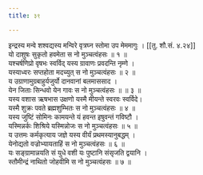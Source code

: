 ```yaml
---
title: ३९

---
```

इन्द्रस्य मन्वे शश्वद्यस्य मन्विरे वृत्रघ्न स्तोमा उप मेममागुः । [[तु. शौ.सं. ४.२४]]  
यो दाशुषः सुकृतो हवमेता स नो मुञ्चत्वंहसः ॥ १ ॥  
यश्चर्षणिप्रो वृषभः स्वर्विद् यस्य ग्रावाणः प्रवदन्ति नृम्णे ।  
यस्याध्वरः सप्तहोता मदच्युत् स नो मुञ्चत्वंहसः ॥ २ ॥  
य उग्राणामुग्रबाहुर्यजुर्यो दानवानां बलमाससाद ।  
येन जिताः सिन्धवो येन गावः स नो मुञ्चत्वंहसः ॥ ॥ ३ ॥  
यस्य वशास ऋषभास उक्षणो यस्मै मीयन्ते स्वरवः स्वर्विदे।  
यस्मै शुक्रः पवते ब्रह्मशुम्भितः स नो मुञ्चत्वंहसः ॥ ४ ॥  
यस्य जुष्टिं सोमिनः कामयन्ते यं हवन्त इषुवन्तं गविष्टौ ।  
यस्मिन्नर्कः शिश्रिये यस्मिन्नोजः स नो मुञ्चत्वंहसः ॥ ५ ॥  
य उत्तमः कर्मकृत्याय जज्ञे यस्य वीर्यं प्रथमस्यानुबद्धम् ।  
येनोद्यतो वज्रोभ्यायताहिं स नो मुञ्चत्वंहसः ॥ ६ ॥  
यः सङ्ग्रामान्नयति सं युधे वशी यः पुष्टानि संसृजति द्वयानि ।  
स्तौमीन्द्रं नाथितो जोहवीमि स नो मुञ्चत्वंहसः ॥ ७ ॥  
  